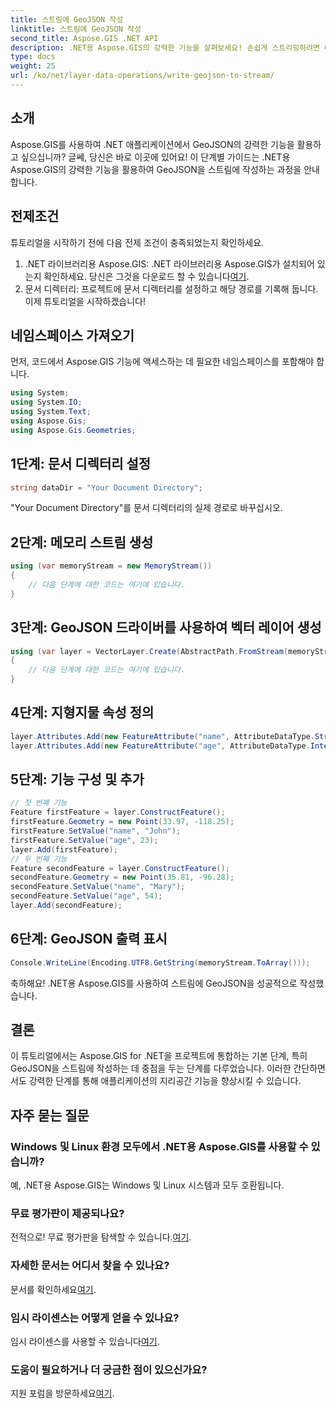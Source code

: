 ```yaml
---
title: 스트림에 GeoJSON 작성
linktitle: 스트림에 GeoJSON 작성
second_title: Aspose.GIS .NET API
description: .NET용 Aspose.GIS의 강력한 기능을 살펴보세요! 손쉽게 스트리밍하려면 GeoJSON을 작성하세요. 원활한 지리공간 통합을 위해 지금 다운로드하세요.
type: docs
weight: 25
url: /ko/net/layer-data-operations/write-geojson-to-stream/
---
```

## 소개
Aspose.GIS를 사용하여 .NET 애플리케이션에서 GeoJSON의 강력한 기능을 활용하고 싶으십니까? 글쎄, 당신은 바로 이곳에 있어요! 이 단계별 가이드는 .NET용 Aspose.GIS의 강력한 기능을 활용하여 GeoJSON을 스트림에 작성하는 과정을 안내합니다.
## 전제조건
튜토리얼을 시작하기 전에 다음 전제 조건이 충족되었는지 확인하세요.
1. .NET 라이브러리용 Aspose.GIS: .NET 라이브러리용 Aspose.GIS가 설치되어 있는지 확인하세요. 당신은 그것을 다운로드 할 수 있습니다[여기](https://releases.aspose.com/gis/net/).
2. 문서 디렉터리: 프로젝트에 문서 디렉터리를 설정하고 해당 경로를 기록해 둡니다.
이제 튜토리얼을 시작하겠습니다!
## 네임스페이스 가져오기
먼저, 코드에서 Aspose.GIS 기능에 액세스하는 데 필요한 네임스페이스를 포함해야 합니다.
```csharp
using System;
using System.IO;
using System.Text;
using Aspose.Gis;
using Aspose.Gis.Geometries;
```
## 1단계: 문서 디렉터리 설정
```csharp
string dataDir = "Your Document Directory";
```
"Your Document Directory"를 문서 디렉터리의 실제 경로로 바꾸십시오.
## 2단계: 메모리 스트림 생성
```csharp
using (var memoryStream = new MemoryStream())
{
    // 다음 단계에 대한 코드는 여기에 있습니다.
}
```
## 3단계: GeoJSON 드라이버를 사용하여 벡터 레이어 생성
```csharp
using (var layer = VectorLayer.Create(AbstractPath.FromStream(memoryStream), Drivers.GeoJson))
{
    // 다음 단계에 대한 코드는 여기에 있습니다.
}
```
## 4단계: 지형지물 속성 정의
```csharp
layer.Attributes.Add(new FeatureAttribute("name", AttributeDataType.String));
layer.Attributes.Add(new FeatureAttribute("age", AttributeDataType.Integer));
```
## 5단계: 기능 구성 및 추가
```csharp
// 첫 번째 기능
Feature firstFeature = layer.ConstructFeature();
firstFeature.Geometry = new Point(33.97, -118.25);
firstFeature.SetValue("name", "John");
firstFeature.SetValue("age", 23);
layer.Add(firstFeature);
// 두 번째 기능
Feature secondFeature = layer.ConstructFeature();
secondFeature.Geometry = new Point(35.81, -96.28);
secondFeature.SetValue("name", "Mary");
secondFeature.SetValue("age", 54);
layer.Add(secondFeature);
```
## 6단계: GeoJSON 출력 표시
```csharp
Console.WriteLine(Encoding.UTF8.GetString(memoryStream.ToArray()));
```
축하해요! .NET용 Aspose.GIS를 사용하여 스트림에 GeoJSON을 성공적으로 작성했습니다.
## 결론
이 튜토리얼에서는 Aspose.GIS for .NET을 프로젝트에 통합하는 기본 단계, 특히 GeoJSON을 스트림에 작성하는 데 중점을 두는 단계를 다루었습니다. 이러한 간단하면서도 강력한 단계를 통해 애플리케이션의 지리공간 기능을 향상시킬 수 있습니다.
## 자주 묻는 질문
### Windows 및 Linux 환경 모두에서 .NET용 Aspose.GIS를 사용할 수 있습니까?
예, .NET용 Aspose.GIS는 Windows 및 Linux 시스템과 모두 호환됩니다.
### 무료 평가판이 제공되나요?
 전적으로! 무료 평가판을 탐색할 수 있습니다.[여기](https://releases.aspose.com/).
### 자세한 문서는 어디서 찾을 수 있나요?
 문서를 확인하세요[여기](https://reference.aspose.com/gis/net/).
### 임시 라이센스는 어떻게 얻을 수 있나요?
 임시 라이센스를 사용할 수 있습니다[여기](https://purchase.aspose.com/temporary-license/).
### 도움이 필요하거나 더 궁금한 점이 있으신가요?
 지원 포럼을 방문하세요[여기](https://forum.aspose.com/c/gis/33).